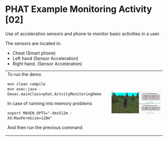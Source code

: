 # PHAT Example Monitoring Activity [02]
Use of acceleration sensors and phone to monitor basic activities in a user.

The sensors are located in:
- Chest (Smart phone)
- Left hand (Sensor Acceleration)
- Right hand. (Sensor Acceleration)

<table>
<tr>
    <td>  
To run the demo

```
mvn clean compile
mvn exec:java -Dexec.mainClass=phat.ActvityMonitoringDemo
```
In case of running into memory problems
```
export MAVEN_OPTS="-Xmx512m -XX:MaxPermSize=128m"
```
And then run the previous command
    </td>
    <td>
        <img src="https://github.com/mfcardenas/phat_example_monitoring_02/blob/master/img/img_older_people_home.png" />
    </td>
</tr>
</table>